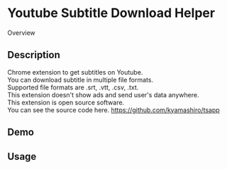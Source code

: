 Youtube Subtitle Download Helper
====

Overview

## Description
Chrome extension to get subtitles on Youtube.  
You can download subtitle in multiple file formats.  
Supported file formats are .srt, .vtt, .csv, .txt.  
This extension doesn't show ads and send user's data anywhere.  
This extension is open source software.  
You can see the source code here. https://github.com/kyamashiro/tsapp  

## Demo

## Usage
